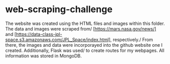 # web-scraping-challenge

The website was created using the HTML files and images within this folder. The data and images were scraped from/
[https://mars.nasa.gov/news/] and [https://data-class-jpl-space.s3.amazonaws.com/JPL_Space/index.html], respectively./
From there, the images and data were incorporayed into the github website one I created. Additionally, Flask was used/
to create routes for my webpages. All information was stored in MongoDB. 